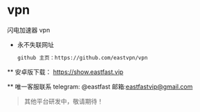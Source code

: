 # vpn
闪电加速器 vpn


* 永不失联网址
  ```html
  github 主页：https://github.com/eastvpn/vpn
  ```
** 安卓版下载：
https://show.eastfast.vip

** 唯一客服联系
telegram: @eastfast
邮箱:eastfastvip@gmail.com

> 其他平台研发中，敬请期待！
